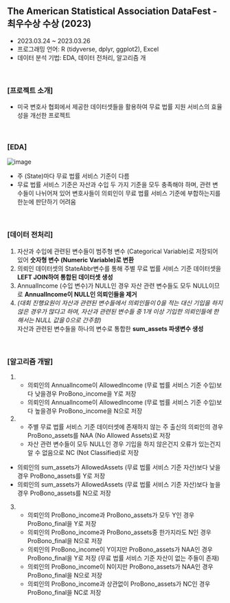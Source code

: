 ## The American Statistical Association DataFest - 최우수상 수상 (2023)
* 2023.03.24 ~ 2023.03.26
* 프로그래밍 언어: R (tidyverse, dplyr, ggplot2), Excel
* 데이터 분석 기법: EDA, 데이터 전처리, 알고리즘 개

<br/>

### [프로젝트 소개]
* 미국 변호사 협회에서 제공한 데이터셋들을 활용하여 무료 법률 지원 서비스의 효율성을 개선한 프로젝트

<br/>

### [EDA] 
![image](https://github.com/YounseoKim62/Data-Analysis-Projects-KR/assets/161654460/5f49c270-5572-4cfa-8786-f2de19966bf9)
* 주 (State)마다 무료 법률 서비스 기준이 다름
* 무료 법률 서비스 기준은 자산과 수입 두 가지 기준을 모두 충족해야 하며, 관련 변수들이 나뉘어져 있어 변호사들이 의뢰인이 무료 법률 서비스 기준에 부합하는지를 한눈에 판단하기 어려움

<br/>

### [데이터 전처리]
1. 자산과 수입에 관련된 변수들이 범주형 변수 (Categorical Variable)로 저장되어 있어 **숫자형 변수 (Numeric Variable)로 변환**
3. 의뢰인 데이터셋의 StateAbbr변수를 통해 주별 무료 법률 서비스 기준 데이터셋을 **LEFT JOIN하여 통합된 데이터셋 생성**
4. AnnualIncome (수입 변수)가 NULL인 경우 자산 관련 변수들도 모두 NULL이므로 **AnnualIncome이 NULL인 의뢰인들을 제거**
5. *(대회 진행요원이 자산과 관련된 변수들에서 의뢰인들이 0을 적는 대신 기입을 하지 않은 경우가 많다고 하여, 자산과 관련된 변수들 중 1개 이상 기입한 의뢰인들에 한해서는 NULL 값을 0으로 간주함)* <br/> 
자산과 관련된 변수들을 하나의 변수로 통합한 **sum_assets 파생변수 생성**

<br/> 

### [알고리즘 개발]
1. * 의뢰인의 AnnualIncome이 AllowedIncome (무료 법률 서비스 기준 수입)보다 낮을경우 ProBono_income을 Y로 저장
   * 의뢰인의 AnnualIncome이 AllowedIncome (무료 법률 서비스 기준 수입)보다 높을경우 ProBono_income을 N으로 저장
2. * 주별 무료 법률 서비스 기준 데이터셋에 존재하지 않는 주 출신의 의뢰인의 경우 ProBono_assets를 NAA (No Allowed Assets)로 저장
   * 자산 관련 변수들이 모두 NULL인 경우 기입을 하지 않은건지 오류가 있는건지 알 수 없음으로 NC (Not Classified)로 저장
  * 의뢰인의 sum_assets가 AllowedAssets (무료 법률 서비스 기준 자산)보다 낮을경우 ProBono_assets를 Y로 저장
   * 의뢰인의 sum_assets가 AllowedAssets (무료 법률 서비스 기준 자산)보다 높을경우 ProBono_assets를 N으로 저장
3. * 의뢰인의 ProBono_income과 ProBono_assets가 모두 Y인 경우 ProBono_final을 Y로 저장
   * 의뢰인의 ProBono_income과 ProBono_assets중 한가지라도 N인 경우 ProBono_final을 N으로 저장
   * 의뢰인의 ProBono_income이 Y이지만 ProBono_assets가 NAA인 경우 ProBono_final을 Y로 저장 (무료 법률 서비스 기준 자산이 없는 주들이 존재)
   * 의뢰인의 ProBono_income이 N이지만 ProBono_assets가 NAA인 경우 ProBono_final을 N으로 저장
   * 의뢰인의 ProBono_income과 상관없이 ProBono_assets가 NC인 경우 ProBono_final을 NC로 저장

